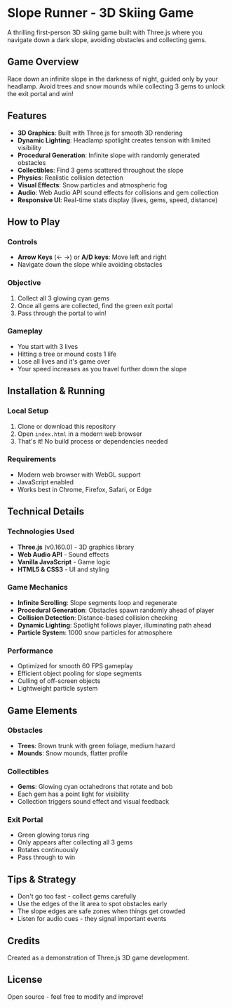 # Slope Runner - 3D Skiing Game

A thrilling first-person 3D skiing game built with Three.js where you navigate down a dark slope, avoiding obstacles and collecting gems.

## Game Overview

Race down an infinite slope in the darkness of night, guided only by your headlamp. Avoid trees and snow mounds while collecting 3 gems to unlock the exit portal and win!

## Features

- **3D Graphics**: Built with Three.js for smooth 3D rendering
- **Dynamic Lighting**: Headlamp spotlight creates tension with limited visibility
- **Procedural Generation**: Infinite slope with randomly generated obstacles
- **Collectibles**: Find 3 gems scattered throughout the slope
- **Physics**: Realistic collision detection
- **Visual Effects**: Snow particles and atmospheric fog
- **Audio**: Web Audio API sound effects for collisions and gem collection
- **Responsive UI**: Real-time stats display (lives, gems, speed, distance)

## How to Play

### Controls
- **Arrow Keys** (← →) or **A/D keys**: Move left and right
- Navigate down the slope while avoiding obstacles

### Objective
1. Collect all 3 glowing cyan gems
2. Once all gems are collected, find the green exit portal
3. Pass through the portal to win!

### Gameplay
- You start with 3 lives
- Hitting a tree or mound costs 1 life
- Lose all lives and it's game over
- Your speed increases as you travel further down the slope

## Installation & Running

### Local Setup
1. Clone or download this repository
2. Open `index.html` in a modern web browser
3. That's it! No build process or dependencies needed

### Requirements
- Modern web browser with WebGL support
- JavaScript enabled
- Works best in Chrome, Firefox, Safari, or Edge

## Technical Details

### Technologies Used
- **Three.js** (v0.160.0) - 3D graphics library
- **Web Audio API** - Sound effects
- **Vanilla JavaScript** - Game logic
- **HTML5 & CSS3** - UI and styling

### Game Mechanics
- **Infinite Scrolling**: Slope segments loop and regenerate
- **Procedural Generation**: Obstacles spawn randomly ahead of player
- **Collision Detection**: Distance-based collision checking
- **Dynamic Lighting**: Spotlight follows player, illuminating path ahead
- **Particle System**: 1000 snow particles for atmosphere

### Performance
- Optimized for smooth 60 FPS gameplay
- Efficient object pooling for slope segments
- Culling of off-screen objects
- Lightweight particle system

## Game Elements

### Obstacles
- **Trees**: Brown trunk with green foliage, medium hazard
- **Mounds**: Snow mounds, flatter profile

### Collectibles
- **Gems**: Glowing cyan octahedrons that rotate and bob
- Each gem has a point light for visibility
- Collection triggers sound effect and visual feedback

### Exit Portal
- Green glowing torus ring
- Only appears after collecting all 3 gems
- Rotates continuously
- Pass through to win

## Tips & Strategy
- Don't go too fast - collect gems carefully
- Use the edges of the lit area to spot obstacles early
- The slope edges are safe zones when things get crowded
- Listen for audio cues - they signal important events

## Credits
Created as a demonstration of Three.js 3D game development.

## License
Open source - feel free to modify and improve!
